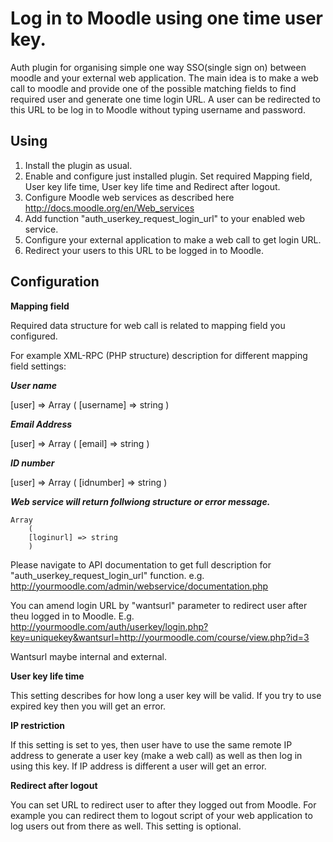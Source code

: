 Log in to Moodle using one time user key.
=========================================

Auth plugin for organising simple one way SSO(single sign on) between moodle and your external web
application. The main idea is to make a web call to moodle and provide one of the possible matching
fields to find required user and generate one time login URL. A user can be redirected to this
URL to be log in to Moodle without typing username and password.


Using
-----
1. Install the plugin as usual.
2. Enable and configure just installed plugin. Set required Mapping field, User key life time,
User key life time and Redirect after logout.
3. Configure Moodle web services as described here http://docs.moodle.org/en/Web_services
4. Add function "auth_userkey_request_login_url" to your enabled web service.
5. Configure your external application to make a web call to get login URL.
6. Redirect your users to this URL to be logged in to Moodle.


Configuration
-------------

**Mapping field**

Required data structure for web call is related to mapping field you configured.

For example XML-RPC (PHP structure) description for different mapping field settings:

***User name***

[user] =>
    Array
        (
        [username] => string
        )

***Email Address***

[user] =>
    Array
        (
        [email] => string
        )

***ID number***

[user] =>
    Array
        (
        [idnumber] => string
        )

***Web service will return follwiong structure or error message.***

    Array
        (
        [loginurl] => string
        )

Please navigate to API documentation to get full description for "auth_userkey_request_login_url" function.
e.g. http://yourmoodle.com/admin/webservice/documentation.php

You can amend login URL by "wantsurl" parameter to redirect user after theu logged in to Moodle.
E.g. http://yourmoodle.com/auth/userkey/login.php?key=uniquekey&wantsurl=http://yourmoodle.com/course/view.php?id=3

Wantsurl maybe internal and external.


**User key life time**

This setting describes for how long a user key will be valid. If you try to use expired key then you will
get an error.

**IP restriction**

If this setting is set to yes, then user have to use the same remote IP address to generate a user key (make
a web call) as well as then log in using this key. If IP address is different a user will get an error.

**Redirect after logout**

You can set URL to redirect user to after they logged out from Moodle. For example you can redirect them
to logout script of your web application to log users out from there as well. This setting is optional.

